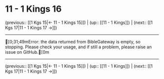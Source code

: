 # 11 - 1 Kings 16

(previous:: [[1 Kgs 15|← 11 - 1 Kings 15]]) | (up:: [[11 - 1 Kings]]) | (next:: [[1 Kgs 17|11 - 1 Kings 17 →]])

***
[0;31;49mError: the data returned from BibleGateway is empty, so stopping. Please check your usage, and if still a problem, please raise an issue on GitHub.[0m

***

(previous:: [[1 Kgs 15|← 11 - 1 Kings 15]]) | (up:: [[11 - 1 Kings]]) | (next:: [[1 Kgs 17|11 - 1 Kings 17 →]])
